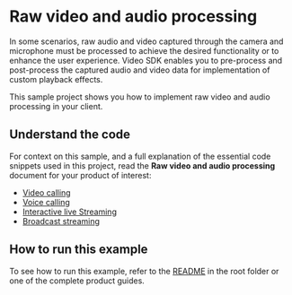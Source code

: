 # Raw video and audio processing

In some scenarios, raw audio and video captured through the camera and microphone must be processed to achieve the desired functionality or to enhance the user experience. Video SDK enables you to pre-process and post-process the captured audio and video data for implementation of custom playback effects.

This sample project shows you how to implement raw video and audio processing in your client.

## Understand the code

For context on this sample, and a full explanation of the essential code snippets used in this project, read the **Raw video and audio processing** document for your product of interest:

* [Video calling](https://docs.agora.io/en/video-calling/develop/stream-raw-audio-and-video?platform=flutter)
* [Voice calling](https://docs.agora.io/en/voice-calling/develop/stream-raw-audio-and-video?platform=flutter)
* [Interactive live Streaming](https://docs.agora.io/en/interactive-live-streaming/develop/stream-raw-audio-and-video?platform=flutter)
* [Broadcast streaming](https://docs.agora.io/en/broadcast-streaming/develop/stream-raw-audio-and-video?platform=flutter)

## How to run this example

To see how to run this example, refer to the [README](../../../README.md) in the root folder or one of the complete product guides.
